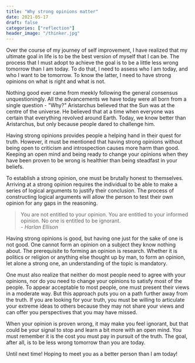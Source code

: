 ```yaml
---
title: "Why strong opinions matter"
date: 2021-05-17
draft: false
categories: ["reflection"]
header_image: "/thinker.jpg"
---
```


Over the course of my journey of self improvement, I have realized that my ultimate goal in life is to be the best version of myself that I can be. The process that I must adopt to achieve the goal is to be a little less wrong tomorrow than I am today. To do that, I need to assess who I am today, and who I want to be tomorrow. To know the latter, I need to have strong opinions on what is right and what is not.

Nothing good ever came from meekly following the general consensus unquestioningly. All the advancements we have today were all born from a single question - "Why?" Aristarchus believed that the Sun was at the centre of the universe. He believed that at a time when everyone was certain that everything revolved around Earth. Today, we know better than Aristarchus, but only because people dared to challenge him.

Having strong opinions provides people a helping hand in their quest for truth. However, it must be mentioned that having strong opinions without being open to criticism and introspection causes more harm than good. Keeping an open mind and being ready to change your opinions when they have been proven to be wrong is healthier than being steadfast in your beliefs. 

To establish a strong opinion, one must be brutally honest to themselves. Arriving at a strong opinion requires the individual to be able to make a series of logical arguments to justify their conclusion. The process of constructing logical arguments will allow the person to test their own opinion for any gaps in the reasoning. 

>You are not entitled to your opinion. You are entitled to your informed opinion. No one is entitled to be ignorant.
><br>*- Harlan Ellison*

Having strong opinions is good, but having one just for the sake of one is not good. One cannot form an opinion on a subject they know nothing about. The prerequisite to forming an opinion is research. Whether it is politics or religion or anything else thought up by man, to form an opinion, let alone a strong one, an understanding of the topic is mandatory.

One must also realize that neither do most people need to agree with your opinions, nor do you need to change your opinions to satisfy most of the people. To appear acceptable to most people, one must present their views in a moderate way. But this approach puts you on a path further away from the truth. If you are looking for your truth, you must be willing to articulate your extreme ideas to others because they may not share your views and can offer you perspectives that you may have missed.

When your opinion is proven wrong, it may make you feel ignorant, but that could be your signal to stop and learn a bit more with an open mind. You must remember it is the cost you must pay in pursuit of the truth. The goal, after all, is to be less wrong tomorrow than you are today.

Until next time! Hoping to meet you as a better person than I am today!